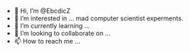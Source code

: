 - 👋 Hi, I’m @EbcdicZ
- 👀 I’m interested in ... mad computer scientist experments. 
- 🌱 I’m currently learning ... 
- 💞️ I’m looking to collaborate on ...
- 📫 How to reach me ...

<!---
EbcdicZ/EbcdicZ is a ✨ special ✨ repository because its `README.md` (this file) appears on your GitHub profile.
You can click the Preview link to take a look at your changes.
--->
